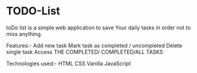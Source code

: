 # TODO-List
toDo list is a simple web application to save Your daily tasks in order not to miss anything.

Features:-
Add new task
Mark task as completed / uncompleted
Delete single task
Access THE COMPLETED/ COMPLETED/ALL TASKS

Technologies used:-
HTML
CSS
Vanilla JavaScript

